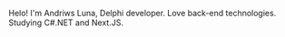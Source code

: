 
Helo! I'm Andriws Luna, Delphi developer.
Love back-end technologies.
Studying C#.NET and Next.JS.
<!---
andriwsluna/andriwsluna is a ✨ special ✨ repository because its `README.md` (this file) appears on your GitHub profile.
You can click the Preview link to take a look at your changes.
--->
